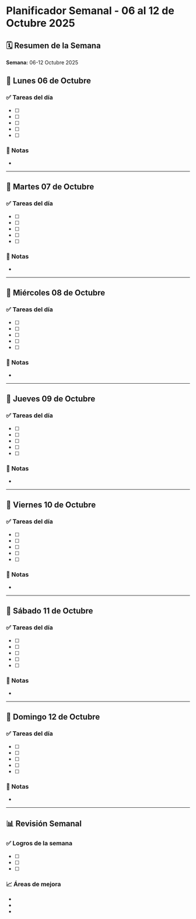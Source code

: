 # Planificador Semanal - 06 al 12 de Octubre 2025

## 🗓️ Resumen de la Semana

**Semana:** 06-12 Octubre 2025  

## 📅 Lunes 06 de Octubre

### ✅ Tareas del día
- [ ] 
- [ ] 
- [ ] 
- [ ] 
- [ ] 

### 📝 Notas
-

---

## 📅 Martes 07 de Octubre

### ✅ Tareas del día
- [ ] 
- [ ] 
- [ ] 
- [ ] 
- [ ] 

### 📝 Notas
- 


---

## 📅 Miércoles 08 de Octubre

### ✅ Tareas del día
- [ ] 
- [ ] 
- [ ] 
- [ ] 
- [ ] 

### 📝 Notas
- 


---

## 📅 Jueves 09 de Octubre

### ✅ Tareas del día
- [ ] 
- [ ] 
- [ ] 
- [ ] 
- [ ] 

### 📝 Notas
- 



---

## 📅 Viernes 10 de Octubre

### ✅ Tareas del día
- [ ] 
- [ ] 
- [ ] 
- [ ] 
- [ ] 

### 📝 Notas
- 



---

## 📅 Sábado 11 de Octubre

### ✅ Tareas del día
- [ ] 
- [ ] 
- [ ] 
- [ ] 
- [ ] 

### 📝 Notas
- 



---

## 📅 Domingo 12 de Octubre

### ✅ Tareas del día
- [ ] 
- [ ] 
- [ ] 
- [ ] 
- [ ] 

### 📝 Notas
- 



---

## 📊 Revisión Semanal

### ✅ Logros de la semana
- [ ] 
- [ ] 
- [ ] 

### 📈 Áreas de mejora
- 
- 
- 
